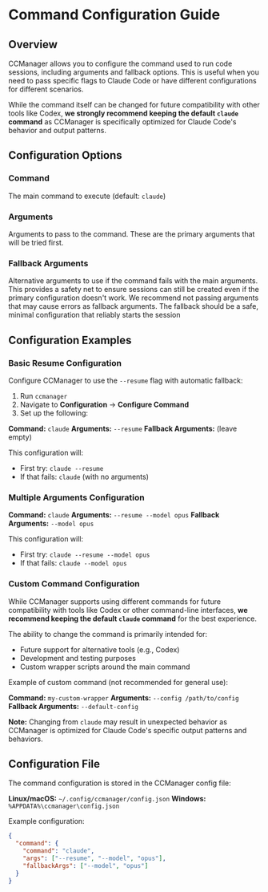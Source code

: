 # Command Configuration Guide

## Overview

CCManager allows you to configure the command used to run code sessions, including arguments and fallback options. This is useful when you need to pass specific flags to Claude Code or have different configurations for different scenarios.

While the command itself can be changed for future compatibility with other tools like Codex, **we strongly recommend keeping the default `claude` command** as CCManager is specifically optimized for Claude Code's behavior and output patterns.

## Configuration Options

### Command
The main command to execute (default: `claude`)

### Arguments
Arguments to pass to the command. These are the primary arguments that will be tried first.

### Fallback Arguments
Alternative arguments to use if the command fails with the main arguments. This provides a safety net to ensure sessions can still be created even if the primary configuration doesn't work. We recommend not passing arguments that may cause errors as fallback arguments. The fallback should be a safe, minimal configuration that reliably starts the session

## Configuration Examples

### Basic Resume Configuration

Configure CCManager to use the `--resume` flag with automatic fallback:

1. Run `ccmanager`
2. Navigate to **Configuration** → **Configure Command**
3. Set up the following:

**Command:** `claude`
**Arguments:** `--resume`
**Fallback Arguments:** (leave empty)

This configuration will:
- First try: `claude --resume`
- If that fails: `claude` (with no arguments)

### Multiple Arguments Configuration

**Command:** `claude`
**Arguments:** `--resume --model opus`
**Fallback Arguments:** `--model opus`

This configuration will:
- First try: `claude --resume --model opus`
- If that fails: `claude --model opus`

### Custom Command Configuration

While CCManager supports using different commands for future compatibility with tools like Codex or other command-line interfaces, **we recommend keeping the default `claude` command** for the best experience.

The ability to change the command is primarily intended for:
- Future support for alternative tools (e.g., Codex)
- Development and testing purposes
- Custom wrapper scripts around the main command

Example of custom command (not recommended for general use):

**Command:** `my-custom-wrapper`
**Arguments:** `--config /path/to/config`
**Fallback Arguments:** `--default-config`

**Note:** Changing from `claude` may result in unexpected behavior as CCManager is optimized for Claude Code's specific output patterns and behaviors.

## Configuration File

The command configuration is stored in the CCManager config file:

**Linux/macOS:** `~/.config/ccmanager/config.json`
**Windows:** `%APPDATA%\ccmanager\config.json`

Example configuration:
```json
{
  "command": {
    "command": "claude",
    "args": ["--resume", "--model", "opus"],
    "fallbackArgs": ["--model", "opus"]
  }
}
```
